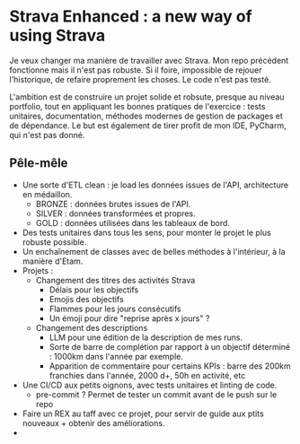# Strava Enhanced : a new way of using Strava

Je veux changer ma manière de travailler avec Strava. Mon repo précédent fonctionne mais il n'est pas robuste. Si il foire, impossible de rejouer l'historique, de refaire proprement les choses. Le code n'est pas testé.

L'ambition est de construire un projet solide et robsute, presque au niveau portfolio, tout en appliquant les bonnes pratiques de l'exercice : tests unitaires, documentation, méthodes modernes de gestion de packages et de dépendance. Le but est également de tirer profit de mon IDE, PyCharm, qui n'est pas donné.

## Pêle-mêle

- Une sorte d'ETL clean : je load les données issues de l'API, architecture en médaillon.
  - BRONZE : données brutes issues de l'API.
  - SILVER : données transformées et propres.
  - GOLD : données utilisées dans les tableaux de bord.
- Des tests unitaires dans tous les sens, pour monter le projet le plus robuste possible.
- Un enchaînement de classes avec de belles méthodes à l'intérieur, à la manière d'Etam.
- Projets :
  - Changement des titres des activités Strava
    - Délais pour les objectifs
    - Emojis des objectifs
    - Flammes pour les jours consécutifs
    - Un émoji pour dire "reprise après x jours" ?
  - Changement des descriptions
    - LLM pour une édition de la description de mes runs.
    - Sorte de barre de complétion par rapport à un objectif déterminé : 1000km dans l'année par exemple.
    - Apparition de commentaire pour certains KPIs : barre des 200km franchies dans l'année, 2000 d+, 50h en activité, etc
- Une CI/CD aux petits oignons, avec tests unitaires et linting de code.
  - pre-commit ? Permet de tester un commit avant de le push sur le repo
- Faire un REX au taff avec ce projet, pour servir de guide aux ptits nouveaux + obtenir des améliorations.
- 
